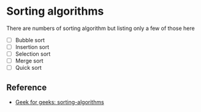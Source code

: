 # Sorting algorithms
There are numbers of sorting algorithm but listing only a few of those here
- [ ] Bubble sort
- [ ] Insertion sort
- [ ] Selection sort
- [ ] Merge sort
- [ ] Quick sort

## Reference
- [Geek for geeks: sorting-algorithms](https://www.geeksforgeeks.org/sorting-algorithms/)